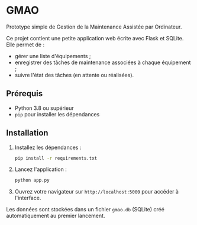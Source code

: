 # GMAO

Prototype simple de Gestion de la Maintenance Assistée par Ordinateur.

Ce projet contient une petite application web écrite avec Flask et SQLite. Elle permet de :

- gérer une liste d'équipements ;
- enregistrer des tâches de maintenance associées à chaque équipement ;
- suivre l'état des tâches (en attente ou réalisées).

## Prérequis

- Python 3.8 ou supérieur
- `pip` pour installer les dépendances

## Installation

1. Installez les dépendances :
   ```bash
   pip install -r requirements.txt
   ```
2. Lancez l'application :
   ```bash
   python app.py
   ```
3. Ouvrez votre navigateur sur `http://localhost:5000` pour accéder à l'interface.

Les données sont stockées dans un fichier `gmao.db` (SQLite) créé automatiquement au premier lancement.
